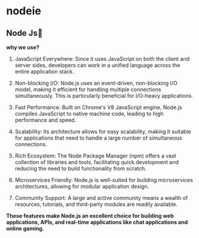 # nodeie
## Node Js🍏
**why we use?**
1. JavaScript Everywhere: Since it uses JavaScript on both the client and server sides, developers can work in a unified language across the entire application stack.

2. Non-blocking I/O: Node.js uses an event-driven, non-blocking I/O model, making it efficient for handling multiple connections simultaneously. This is particularly beneficial for I/O-heavy applications.

3. Fast Performance: Built on Chrome's V8 JavaScript engine, Node.js compiles JavaScript to native machine code, leading to high performance and speed.

4. Scalability: Its architecture allows for easy scalability, making it suitable for applications that need to handle a large number of simultaneous connections.

5. Rich Ecosystem: The Node Package Manager (npm) offers a vast collection of libraries and tools, facilitating quick development and reducing the need to build functionality from scratch.

6. Microservices Friendly: Node.js is well-suited for building microservices architectures, allowing for modular application design.

7. Community Support: A large and active community means a wealth of resources, tutorials, and third-party modules are readily available.

**These features make Node.js an excellent choice for building web applications, APIs, and real-time applications like chat applications and online gaming.**
